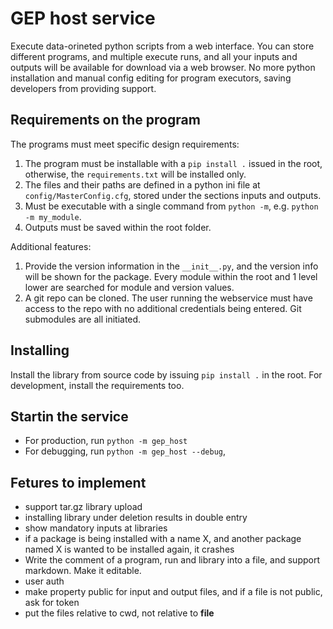 # GEP host service

Execute data-orineted python scripts from a web interface. You can store different programs, and multiple execute runs, and all your inputs and outputs will be available for download via a web browser. No more python installation and manual config editing for program executors, saving developers from providing support.

## Requirements on the program

The programs must meet specific design requirements:

1. The program must be installable with a `pip install .` issued in the root, otherwise, the `requirements.txt` will be installed only.
2. The files and their paths are defined in a python ini file at `config/MasterConfig.cfg`, stored under the sections inputs and outputs.
3. Must be executable with a single command from `python -m`, e.g. `python -m my_module`.
4. Outputs must be saved within the root folder.

Additional features:

1. Provide the version information in the `__init__.py`, and the version info will be shown for the package. Every module within the root and 1 level lower are searched for module and version values.
2. A git repo can be cloned. The user running the webservice must have access to the repo with no additional credentials being entered. Git submodules are all initiated.

## Installing

Install the library from source code by issuing `pip install .` in the root. For development, install the requirements too.

## Startin the service

- For production, run `python -m gep_host`
- For debugging, run `python -m gep_host --debug`,

## Fetures to implement

- support tar.gz library upload
- installing library under deletion results in double entry
- show mandatory inputs at libraries
- if a package is being installed with a name X, and another package named X is wanted to be installed again, it crashes
- Write the comment of a program, run and library into a file, and support markdown. Make it editable.
- user auth
- make property public for input and output files, and if a file is not public, ask for token
- put the files relative to cwd, not relative to __file__
